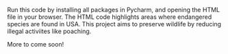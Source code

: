 Run this code by installing all packages in Pycharm, and opening the HTML file in your browser. 
The HTML code highlights areas where endangered species are found in USA. This project aims to preserve wildlife by reducing illegal activiites like poaching.

More to come soon!
